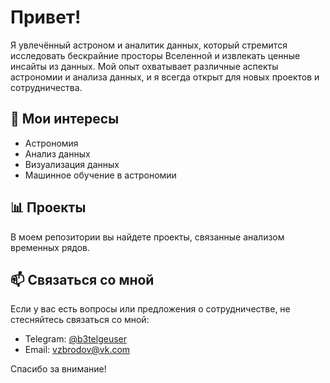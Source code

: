 # Привет!

Я увлечённый астроном и аналитик данных, который стремится исследовать бескрайние просторы Вселенной и извлекать ценные инсайты из данных. Мой опыт охватывает различные аспекты астрономии и анализа данных, и я всегда открыт для новых проектов и сотрудничества.

## 🌌 Мои интересы

- Астрономия
- Анализ данных
- Визуализация данных
- Машинное обучение в астрономии

## 📊 Проекты

В моем репозитории вы найдете проекты, связанные анализом временных рядов.


## 📫 Связаться со мной

Если у вас есть вопросы или предложения о сотрудничестве, не стесняйтесь связаться со мной:

- Telegram: [@b3telgeuser](https://t.me/b3telgeuser)
- Email: [vzbrodov@vk.com](mailto:vzbrodov@vk.com)

Спасибо за внимание!
